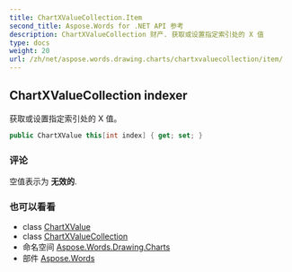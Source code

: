 ```yaml
---
title: ChartXValueCollection.Item
second_title: Aspose.Words for .NET API 参考
description: ChartXValueCollection 财产. 获取或设置指定索引处的 X 值
type: docs
weight: 20
url: /zh/net/aspose.words.drawing.charts/chartxvaluecollection/item/
---
```

## ChartXValueCollection indexer

获取或设置指定索引处的 X 值。

```csharp
public ChartXValue this[int index] { get; set; }
```

### 评论

空值表示为 **无效的**.

### 也可以看看

* class [ChartXValue](../../chartxvalue/)
* class [ChartXValueCollection](../)
* 命名空间 [Aspose.Words.Drawing.Charts](../../chartxvaluecollection/)
* 部件 [Aspose.Words](../../../)


